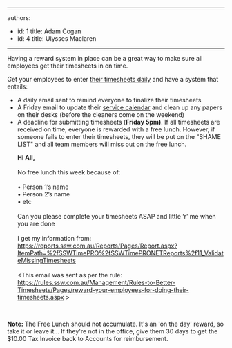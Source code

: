 

---
authors:
  - id: 1
    title: Adam Cogan
  - id: 4
    title: Ulysses Maclaren
---




<span class='intro'> <p>Having a reward system in place can be a great way to make sure all employees get their timesheets in on time.<br></p><p>Get your employees to enter <a href="/Pages/when-to-enter-your-timesheets.aspx">their timesheets daily</a> and have a system that entails&#58;</p>
                 </span>

<ul><li>A daily email sent to remind everyone to finalize their timesheets</li><li>A Friday email to update their <a href="/_layouts/15/FIXUPREDIRECT.ASPX?WebId=3dfc0e07-e23a-4cbb-aac2-e778b71166a2&amp;TermSetId=07da3ddf-0924-4cd2-a6d4-a4809ae20160&amp;TermId=f33028a9-bf89-4237-87b4-3ef61eba65bf">service calendar</a>&#160;and clean up any papers on their desks (before the cleaners come on the weekend)</li><li>A deadline for submitting timesheets (<strong>Friday 5pm)</strong>. If all timesheets are received on time, everyone is rewarded with a free lunch. However, if someone fails to enter their timesheets, they will be put on the &quot;SHAME LIST&quot; and all team members will miss out on the free lunch.<p class="ssw15-rteElement-GreyBox"><b>Hi All,</b><br>&#160;<br>No free lunch this week because of&#58;&#160;<br>&#160;<br>• Person 1’s name<br>• Person 2’s name<br>• etc<br>&#160;<br>Can you please complete your timesheets ASAP and little ‘r’ me when you are done<br>&#160;<br>I get my information from&#58; <a href="https&#58;//reports.ssw.com.au/Reports/Pages/Report.aspx?ItemPath=/SSWTimePRO/SSWTimePRONETReports/11_ValidateMissingTimesheets" target="_blank">https&#58;//reports.ssw.com.au/Reports/Pages/Report.aspx?ItemPath=%2fSSWTimePRO%2fSSWTimePRONETReports%2f11_ValidateMissingTimesheets​</a>&#160;<br>&#160;<br>&lt;This email was sent as per the rule&#58; <a href="/Management/Rules-to-Better-Timesheets/Pages/reward-your-employees-for-doing-their-timesheets.aspx">https&#58;//rules.ssw.com.au/Management/Rules-to-Better-Timesheets/Pages/reward-your-employees-for-doing-their-timesheets.aspx​</a> &gt;</p><br></li></ul><p><b>Note&#58; </b>The Free Lunch should not accumulate. It's an 'on the day' reward, so take it or leave it... If they're not in the office, give them 30 days to get the $10.00 Tax Invoice back to Accounts for reimbursement.</p>


